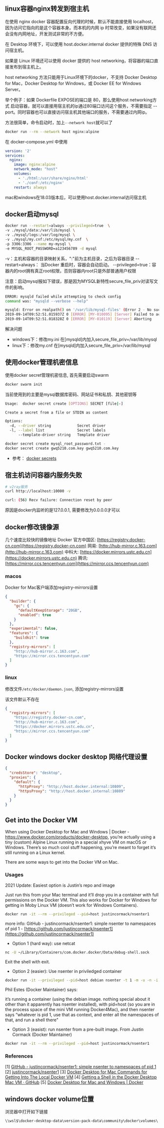 ## linux容器nginx转发到宿主机

在使用 nginx docker 容器配置反向代理的时候，默认不能直接使用 localhost，因为访问它指向的是这个容器本身。而本机的内网 ip 时常改变，如果没有联网还会没有内网地址，开发测试非常的不方便。

在 Desktop 环境下，可以使用 host.docker.internal docker 提供的特殊 DNS 访问宿主机。

如果是 Linux 环境还可以使用 docker 提供的 host networking，将容器的端口直接发布到宿主机上。

host networking 方法只能用于Linux环境下的docker，不支持 Docker Desktop for Mac，Docker Desktop for Windows，或 Docker EE for Windows Server。

举个例子：如果 Dockerfile EXPOSE的端口是 80，那么使用host networking方式 启动容器，就可以直接用宿主机的ip通过80端口访问这个服务，不需要指定 --port。同时容器也可以直接访问宿主机其他端口的服务，不需要通过内网ip。

方法很简单，命令启动时，加上`--network host`就可以了

```sh
docker run --rm --network host nginx:alpine
```

在 docker-compose.yml 中使用

```yml
version: '2'
services:
  nginx:
    image: nginx:alpine
    network_mode: "host"
    volumes:
      - './html:/usr/share/nginx/html'
      - './conf:/etc/nginx'
    restart: always
```

mac和windows在18.03版本后，可以使用host.docker.internal访问宿主机

## docker启动mysql

```sh
docker run --restart=always --privileged=true  \
-v ./mysql/data:/var/lib/mysql \
-v ./mysql/logs:/var/log/mysql \
-v ./mysql/my.cnf:/etc/mysql/my.cnf  \
-p 3306:3306 --name my-mysql \
-e MYSQL_ROOT_PASSWORD=a123456789 -d mysql
```

-v：主机和容器的目录映射关系，":"前为主机目录，之后为容器目录
--restart=always： 当Docker 重启时，容器会自动启动。
--privileged=true：容器内的root拥有真正root权限，否则容器内root只是外部普通用户权限

注意：启动mysql报如下错误，那是因为MYSQL新特性secure_file_priv对读写文件的影响。

```sh
ERROR: mysqld failed while attempting to check config
command was: "mysqld --verbose --help"

mysqld: Error on realpath() on '/var/lib/mysql-files' (Error 2 - No such file or directory)
2019-09-14T09:52:51.015937Z 0 [ERROR] [MY-010095] [Server] Failed to access directory for --secure-file-priv. Please make sure that directory exists and is accessible by MySQL Server. Supplied value : /var/lib/mysql-files
2019-09-14T09:52:51.018328Z 0 [ERROR] [MY-010119] [Server] Aborting
```

解决问题

- windows下：修改my.ini 在[mysqld]内加入secure_file_priv=/var/lib/mysql
- linux下：修改my.cnf 在[mysqld]内加入secure_file_priv=/var/lib/mysql

## 使用docker管理机密信息

使用docker secret管理机密信息, 首先需要启动swarm

```sh
docker swarm init
```

当前使用到的主要是mysql数据库密码、网站证书和私钥、其他密钥等

```sh
Usage:  docker secret create [OPTIONS] SECRET [file|-]

Create a secret from a file or STDIN as content

Options:
  -d, --driver string            Secret driver
  -l, --label list               Secret labels
      --template-driver string   Template driver
```

```sh
docker secret create mysql_root_password.txt -
docker secret create gwq5210.com.key gwq5210.com.key
```

- 参考： [docker secrets](https://docs.docker.com/engine/swarm/secrets/)

## 宿主机访问容器内服务失败

```sh
# v2ray服务
curl http://localhost:10000 -v

curl: (56) Recv failure: Connection reset by peer
```

原因是docker内监听的是127.0.0.1, 需要修改为0.0.0.0才可以

## docker修改镜像源

几个速度比较快的镜像地址
Docker 官方中国区: [https://registry.docker-cn.com](https://registry.docker-cn.com)
网易: [http://hub-mirror.c.163.com](http://hub-mirror.c.163.com)
中科大: [https://docker.mirrors.ustc.edu.cn](https://docker.mirrors.ustc.edu.cn)
腾讯: [https://mirror.ccs.tencentyun.com](https://mirror.ccs.tencentyun.com)

### macos

Docker for Mac客户端添加registry-mirrors设置

```json
{
  "builder": {
    "gc": {
      "defaultKeepStorage": "20GB",
      "enabled": true
    }
  },
  "experimental": false,
  "features": {
    "buildkit": true
  },
  "registry-mirrors": [
    "http://hub-mirror.c.163.com",
    "https://mirror.ccs.tencentyun.com"
  ]
}
```

### linux

修改文件`/etc/docker/daemon.json`, 添加registry-mirrors设置

该文件默认不存在

```json
{
  "registry-mirrors": [
    "https://registry.docker-cn.com",
    "http://hub-mirror.c.163.com",
    "https://docker.mirrors.ustc.edu.cn",
    "https://mirror.ccs.tencentyun.com"
  ]
}
```

## Docker windows docker desktop 网络代理设置

```json
{
  "credsStore": "desktop",
  "proxies": {
    "default": {
      "httpProxy": "http://host.docker.internal:10809",
      "httpsProxy": "http://host.docker.internal:10809"
    }
  }
}
```

## Get into the Docker VM

When using Docker Desktop for Mac and Windows | Docker - https://www.docker.com/products/docker-desktop, you’re actually using a tiny (custom) Alpine Linux running in a special xhyve VM on macOS or Windows. There’s so much cool stuff happening, you’re meant to forget it’s still running on a Linux kernel.

There are some ways to get into the Docker VM on Mac.

### Usages

2021 Update: Easiest option is Justin’s repo and image

Just run this from your Mac terminal and it’ll drop you in a container with full permissions on the Docker VM. This also works for Docker for Windows for getting in Moby Linux VM (doesn’t work for Windows Containers).

```sh
docker run -it --rm --privileged --pid=host justincormack/nsenter1
```

more info: GitHub - justincormack/nsenter1: simple nsenter to namespaces of pid 1 - [https://github.com/justincormack/nsenter1](https://github.com/justincormack/nsenter1)

- Option 1 (hard way): use netcat

```sh
nc -U ~/Library/Containers/com.docker.docker/Data/debug-shell.sock
```

Exit the shell with exit.

- Option 2 (easier): Use nsenter in priviledged container

```sh
docker run -it --privileged --pid=host debian nsenter -t 1 -m -u -n -i sh
```

Phil Estes (Docker Maintainer) says:

it’s running a container (using the debian image. nothing special about it other than it apparently has nsenter installed), with pid=host (so you are in the process space of the mini VM running Docker4Mac), and then nsenter says “whatever is pid 1, use that as context, and enter all the namespaces of that, and run a shell there"

- Option 3 (easist): run nsenter from a pre-built image. From Justin Cormack (Docker Maintainer)

```sh
docker run -it --rm --privileged --pid=host justincormack/nsenter1
```

### References

[1] [GitHub - justincormack/nsenter1: simple nsenter to namespaces of pid 1](https://github.com/justincormack/nsenter1)
[2] [justincormack/nsenter1](https://hub.docker.com/r/justincormack/nsenter1)
[3] [Docker Desktop for Mac Commands for Getting Into The Local Docker VM](https://www.bretfisher.com/docker-for-mac-commands-for-getting-into-local-docker-vm/)
[4] [Getting a Shell in the Docker Desktop Mac VM · GitHub](https://gist.github.com/BretFisher/5e1a0c7bcca4c735e716abf62afad389)
[5] [Docker Desktop for Mac and Windows | Docker](https://www.docker.com/products/docker-desktop)

## windows docker volume位置

浏览器中打开如下链接

```text
\\wsl$\docker-desktop-data\version-pack-data\community\docker\volumes\
```
